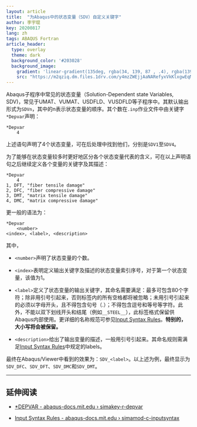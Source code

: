 ```yaml
---
layout: article
title:  "为Abaqus中的状态变量（SDV）自定义关键字"
author: 李宇琨
key: 20200817
lang: zh
tags: ABAQUS Fortran
article_header:
  type: overlay
  theme: dark
  background_color: '#203028'
  background_image:
    gradient: 'linear-gradient(135deg, rgba(34, 139, 87 , .4), rgba(139, 34, 139, .4))'
    src: "https://m2qziq.dm.files.1drv.com/y4mzZWEjjAaNARefyxVkKlxgwEqMB9rIn39wANVzd5uOzUAzLqeuSf42u3C7tSgXdUgrJZgR4-vcrINIiY7YVn1tMjgnuI3pF6Z8KzW6Fb318P6UCPtiZd_k0QYcsEUMmDeeJCoTGPhJz3tIsnBGikod3UQNlytoJym4wcdypIwKdDWVnWdaMzOnBusQVoIn1N71leU_ISdOrv3cxIijF73MQ?width=870&height=400&cropmode=none"
---
```


Abaqus子程序中常见的状态变量（Solution-Dependent state Variables, SDV)，常见于UMAT、VUMAT、USDFLD、VUSDFLD等子程序中。其默认输出形式为`SDVn`，其中的n表示状态变量的顺序。其个数在`.inp`作业文件中由关键字`*Depvar`声明：

```
*Depvar
    4
```

上述语句声明了4个状态变量，可在后处理中找到他们，分别是`SDV1`至`SDV4`。

为了能够在状态变量较多时更好地区分各个状态变量代表的含义，可在以上声明语句之后继续定义各个变量的关键字及其描述：

```
*Depvar
    4
1, DFT, "fiber tensile damage"
2, DFC, "fiber compressive damage"
3, DMT, "matrix tensile damage"
4, DMC, "matrix compressive damage"
```

更一般的语法为：

```
*Depvar
    <number>
<index>, <label>, <description>
```

其中，

* `<number>`声明了状态变量的个数。

* `<index>`表明定义输出关键字及描述的状态变量索引序号，对于第一个状态变量，该值为1。

* `<label>`定义了状态变量的输出关键字，其命名需要满足：最多可包含80个字符；除非用引号引起来，否则标签内的所有空格都将被忽略；未用引号引起来的必须以字母开头，且不得包含句号（.）；不得包含逗号和等号等字符。此外，不能以双下划线开头和结尾（例如`__STEEL__`），此标签格式保留供Abaqus内部使用。更详细的名称规范可参见[Input Syntax Rules](https://abaqus-docs.mit.edu/2017/English/SIMACAEMODRefMap/simamod-c-inputsyntax.htm)。**特别的，大小写将会被保留。**

* `<description>`给出了输出变量的描述，一般用引号引起来。其命名规则需满足[Input Syntax Rules](https://abaqus-docs.mit.edu/2017/English/SIMACAEMODRefMap/simamod-c-inputsyntax.htm)中规定的labels。

最终在Abaqus/Viewer中看到的效果为：`SDV_<label>`。以上述为例，最终显示为`SDV_DFC`、`SDV_DFT`、`SDV_DMC`和`SDV_DMT`。

---

## 延伸阅读

* [*DEPVAR - abaqus-docs.mit.edu › simakey-r-depvar](https://abaqus-docs.mit.edu/2017/English/SIMACAEKEYRefMap/simakey-r-depvar.htm)

* [Input Syntax Rules - abaqus-docs.mit.edu › simamod-c-inputsyntax](https://abaqus-docs.mit.edu/2017/English/SIMACAEMODRefMap/simamod-c-inputsyntax.htm)
